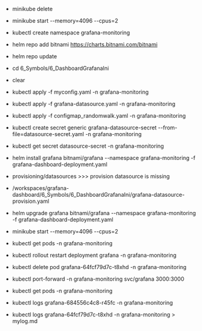- minikube delete
- minikube start --memory=4096 --cpus=2 
- kubectl create namespace grafana-monitoring 
- helm repo add bitnami https://charts.bitnami.com/bitnami  
- helm repo update 
- cd 6_Symbols/6_DashboardGrafanaIni
- clear

- kubectl apply -f myconfig.yaml -n grafana-monitoring 

- kubectl apply -f grafana-datasource.yaml -n grafana-monitoring 
- kubectl apply -f configmap_randomwalk.yaml -n grafana-monitoring
- kubectl create secret generic grafana-datasource-secret --from-file=datasource-secret.yaml -n grafana-monitoring
- kubectl get secret datasource-secret -n grafana-monitoring
- helm install grafana bitnami/grafana --namespace grafana-monitoring -f grafana-dashboard-deployment.yaml 


- provisioning/datasources >>> provision datasource is missing
- /workspaces/grafana-dashboard/6_Symbols/6_DashboardGrafanaIni/grafana-datasource-provision.yaml



- helm upgrade grafana bitnami/grafana --namespace grafana-monitoring -f grafana-dashboard-deployment.yaml 
- minikube start --memory=4096 --cpus=2 
- kubectl get pods -n grafana-monitoring
- kubectl rollout restart deployment grafana -n grafana-monitoring 
- kubectl delete pod grafana-64fcf79d7c-t8xhd  -n grafana-monitoring

- kubectl port-forward -n grafana-monitoring svc/grafana 3000:3000  


- kubectl get pods -n grafana-monitoring
- kubectl logs grafana-684556c4c8-r45fc  -n grafana-monitoring
- kubectl logs grafana-64fcf79d7c-t8xhd  -n grafana-monitoring > mylog.md
